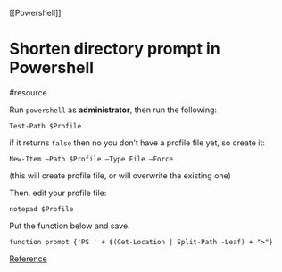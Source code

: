 [[Powershell]]

# Shorten directory prompt in Powershell
#resource 

Run `powershell` as **administrator**, then run the following:

`Test-Path $Profile`

if it returns `false` then no you don’t have a profile file yet, so create it:

`New-Item –Path $Profile –Type File –Force`

(this will create profile file, or will overwrite the existing one)

Then, edit your profile file:

`notepad $Profile`

Put the function below and save.
```shell
function prompt {'PS ' + $(Get-Location | Split-Path -Leaf) + ">"}
```


[Reference](https://stackoverflow.com/questions/42862604/powershell-shortened-the-directory-prompt-but-how-to-save-the-change)